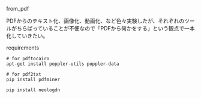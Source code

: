 from_pdf

PDFからのテキスト化、画像化、動画化、など色々実験したが、それぞれのツールがちらばっていることが不便なので「PDFから何かをする」という観点で一本化していきたい。

requirements

```
# for pdftocairo
apt-get install poppler-utils poppler-data

# for pdf2txt
pip install pdfminer

pip install neologdn
```
